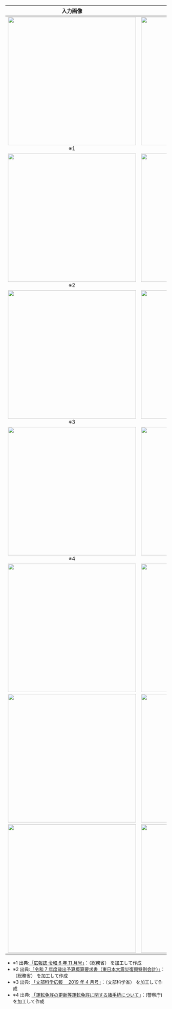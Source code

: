 |                      入力画像                       |                           OCR                            |                       レイアウト解析                        |              markdown              |
| :-------------------------------------------------: | :------------------------------------------------------: | :---------------------------------------------------------: | :--------------------------------: |
| <img src="static/in/gallery1.jpg" width="400px"> ※1 | <img src="static/out/in_gallery1_p1_ocr.jpg" width="400px"> ※1 | <img src="static/out/in_gallery1_p1_layout.jpg" width="400px"> ※1 | [results1](static/out/in_gallery1_p1.md) |
| <img src="static/in/gallery2.jpg" width="400px"> ※2 | <img src="static/out/in_gallery2_p1_ocr.jpg" width="400px"> ※2 | <img src="static/out/in_gallery2_p1_layout.jpg" width="400px"> ※2 | [results2](static/out/in_gallery2_p1.md) |
| <img src="static/in/gallery3.jpg" width="400px"> ※3 | <img src="static/out/in_gallery3_p1_ocr.jpg" width="400px"> ※3 | <img src="static/out/in_gallery3_p1_layout.jpg" width="400px"> ※3 | [results3](static/out/in_gallery3_p1.md) |
| <img src="static/in/gallery5.jpg" width="400px"> ※4 | <img src="static/out/in_gallery5_p1_ocr.jpg" width="400px"> ※4 | <img src="static/out/in_gallery5_p1_layout.jpg" width="400px"> ※4 | [results4](static/out/in_gallery5_p1.md) |
|  <img src="static/in/gallery4.jpg" width="400px">   |  <img src="static/out/in_gallery4_p1_ocr.jpg" width="400px">   |  <img src="static/out/in_gallery4_p1_layout.jpg" width="400px">   |   [results5](static/out/in_gallery4_p1.md) |
|  <img src="static/in/gallery6.jpg" width="400px">   |  <img src="static/out/in_gallery6_p1_ocr.jpg" width="400px">   |  <img src="static/out/in_gallery6_p1_layout.jpg" width="400px">   | [results6](static/out/in_gallery6_p1.md) |
|  <img src="static/in/gallery7.jpeg" width="400px">   |  <img src="static/out/in_gallery7_p1_ocr.jpg" width="400px">   |  <img src="static/out/in_gallery7_p1_layout.jpg" width="400px">   | [results7](static/out/in_gallery7_p1.md) |

- ※1 出典:[「広報誌 令和 6 年 11 月号」](https://www.soumu.go.jp/menu_news/kouhoushi/koho/2411.html)：（総務省） を加工して作成
- ※2 出典:[「令和 7 年度歳出予算概算要求書（東日本大震災復興特別会計）」](https://www.soumu.go.jp/main_content/000967305.pdf)：（総務省） を加工して作成
- ※3 出典: [「文部科学広報　 2019 年 4 月号」](https://www.mext.go.jp/b_menu/kouhou/08121808/001/1416239.htm)：（文部科学省） を加工して作成
- ※4 出典: [「運転免許の更新等運転免許に関する諸手続について」](https://www.npa.go.jp/policies/application/license_renewal/index.html)：(警察庁)を加工して作成
